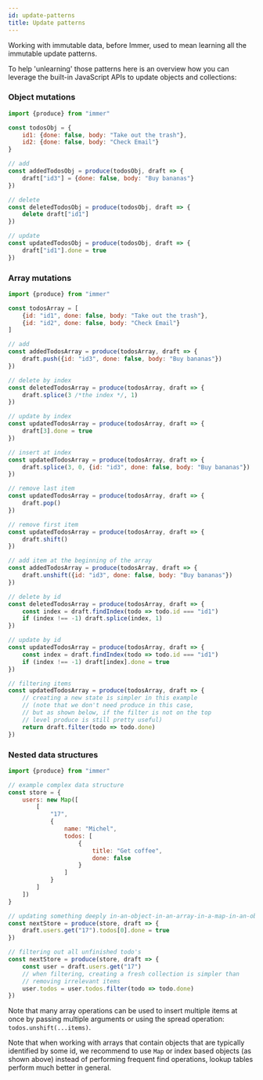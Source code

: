 ```yaml
---
id: update-patterns
title: Update patterns
---
```


<center>
<div data-ea-publisher="immerjs" data-ea-type="image" className="horizontal bordered"></div>
</center>

Working with immutable data, before Immer, used to mean learning all the immutable update patterns.

To help 'unlearning' those patterns here is an overview how you can leverage the built-in JavaScript APIs to update objects and collections:

### Object mutations

```javascript
import {produce} from "immer"

const todosObj = {
	id1: {done: false, body: "Take out the trash"},
	id2: {done: false, body: "Check Email"}
}

// add
const addedTodosObj = produce(todosObj, draft => {
	draft["id3"] = {done: false, body: "Buy bananas"}
})

// delete
const deletedTodosObj = produce(todosObj, draft => {
	delete draft["id1"]
})

// update
const updatedTodosObj = produce(todosObj, draft => {
	draft["id1"].done = true
})
```

### Array mutations

```javascript
import {produce} from "immer"

const todosArray = [
	{id: "id1", done: false, body: "Take out the trash"},
	{id: "id2", done: false, body: "Check Email"}
]

// add
const addedTodosArray = produce(todosArray, draft => {
	draft.push({id: "id3", done: false, body: "Buy bananas"})
})

// delete by index
const deletedTodosArray = produce(todosArray, draft => {
	draft.splice(3 /*the index */, 1)
})

// update by index
const updatedTodosArray = produce(todosArray, draft => {
	draft[3].done = true
})

// insert at index
const updatedTodosArray = produce(todosArray, draft => {
	draft.splice(3, 0, {id: "id3", done: false, body: "Buy bananas"})
})

// remove last item
const updatedTodosArray = produce(todosArray, draft => {
	draft.pop()
})

// remove first item
const updatedTodosArray = produce(todosArray, draft => {
	draft.shift()
})

// add item at the beginning of the array
const addedTodosArray = produce(todosArray, draft => {
	draft.unshift({id: "id3", done: false, body: "Buy bananas"})
})

// delete by id
const deletedTodosArray = produce(todosArray, draft => {
	const index = draft.findIndex(todo => todo.id === "id1")
	if (index !== -1) draft.splice(index, 1)
})

// update by id
const updatedTodosArray = produce(todosArray, draft => {
	const index = draft.findIndex(todo => todo.id === "id1")
	if (index !== -1) draft[index].done = true
})

// filtering items
const updatedTodosArray = produce(todosArray, draft => {
	// creating a new state is simpler in this example
	// (note that we don't need produce in this case,
	// but as shown below, if the filter is not on the top
	// level produce is still pretty useful)
	return draft.filter(todo => todo.done)
})
```

### Nested data structures

```javascript
import {produce} from "immer"

// example complex data structure
const store = {
	users: new Map([
		[
			"17",
			{
				name: "Michel",
				todos: [
					{
						title: "Get coffee",
						done: false
					}
				]
			}
		]
	])
}

// updating something deeply in-an-object-in-an-array-in-a-map-in-an-object:
const nextStore = produce(store, draft => {
	draft.users.get("17").todos[0].done = true
})

// filtering out all unfinished todo's
const nextStore = produce(store, draft => {
	const user = draft.users.get("17")
	// when filtering, creating a fresh collection is simpler than
	// removing irrelevant items
	user.todos = user.todos.filter(todo => todo.done)
})
```

Note that many array operations can be used to insert multiple items at once by passing multiple arguments or using the spread operation: `todos.unshift(...items)`.

Note that when working with arrays that contain objects that are typically identified by some id, we recommend to use `Map` or index based objects (as shown above) instead of performing frequent find operations, lookup tables perform much better in general.
